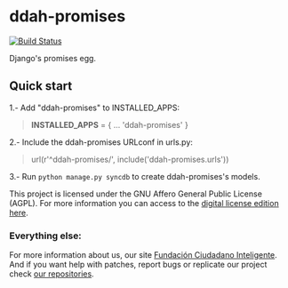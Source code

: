 # ddah-promises

[![Build Status](https://travis-ci.org/ciudadanointeligente/ddah-promises.png?branch=master)](https://travis-ci.org/ciudadanointeligente/ddah-promises)

Django's promises egg.

## Quick start

1.-  Add "ddah-promises" to INSTALLED_APPS:

>  **INSTALLED_APPS** = {
    ...
    'ddah-promises'
  }

2.-  Include the ddah-promises URLconf in urls.py:

>  url(r'^ddah-promises/', include('ddah-promises.urls'))

3.-  Run `python manage.py syncdb` to create ddah-promises's models.

This project is licensed under the GNU Affero General Public License (AGPL). For more information you can access to the [digital license edition here](http://www.gnu.org/licenses/agpl-3.0.html).

### Everything else:

For more information about us, our site [Fundación Ciudadano Inteligente](http://www.ciudadanointeligente.org/).
And if you want help with patches, report bugs or replicate our project check [our repositories](https://github.com/ciudadanointeligente/).

